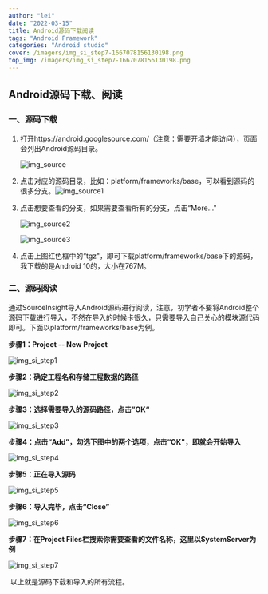 ```yaml
---
author: "lei"
date: "2022-03-15"
title: Android源码下载阅读
tags: "Android Framework"
categories: "Android studio"
cover: /imagers/img_si_step7-1667078156130198.png
top_img: /imagers/img_si_step7-1667078156130198.png
---
```


## Android源码下载、阅读

### 一、源码下载

1. 打开https://android.googlesource.com/（注意：需要开墙才能访问），页面会列出Android源码目录。

   ![img_source](imagers/img_source-1667078105012180.jpg)

2. 点击对应的源码目录，比如：platform/frameworks/base，可以看到源码的很多分支。![img_source1](imagers/img_source1-1667078092874178.png)

3. 点击想要查看的分支，如果需要查看所有的分支，点击“More..."

   ![img_source2](imagers/img_source2-1667078114318182.png)

   ![img_source3](imagers/img_source3-1667078125830184.png)

4. 点击上图红色框中的“tgz"，即可下载platform/frameworks/base下的源码，我下载的是Android 10的，大小在767M。

### 二、源码阅读

​	通过SourceInsight导入Android源码进行阅读，注意，初学者不要将Android整个源码下载进行导入，不然在导入的时候卡很久，只需要导入自己关心的模块源代码即可。下面以platform/frameworks/base为例。

**步骤1：Project -- New Project**

![img_si_step1](imagers/img_si_step1-1667078130551186.png)

**步骤2：确定工程名和存储工程数据的路径**

![img_si_step2](imagers/img_si_step2-1667078134241188.png)

**步骤3：选择需要导入的源码路径，点击”OK“**

![img_si_step3](imagers/img_si_step3-1667078137911190.png)

**步骤4：点击“Add”，勾选下图中的两个选项，点击“OK"，即就会开始导入**

![img_si_step4](imagers/img_si_step4-1667078140929192.png)

**步骤5：正在导入源码**

![img_si_step5](imagers/img_si_step5-1667078144080194.png)

**步骤6：导入完毕，点击“Close”**

![img_si_step6](imagers/img_si_step6-1667078152961196.png)

**步骤7：在Project Files栏搜索你需要查看的文件名称，这里以SystemServer为例**

![img_si_step7](imagers/img_si_step7-1667078156130198.png)



​	以上就是源码下载和导入的所有流程。
